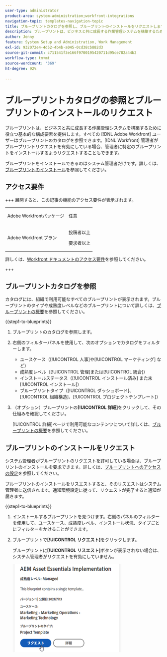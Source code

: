 ```yaml
---
user-type: administrator
product-area: system-administration;workfront-integrations
navigation-topic: templates-navigation-topic
title: ブループリントカタログを参照し、ブループリントのインストールをリクエストします
description: ブループリントは、ビジネスと共に成長する作業管理システムを構築するために役立つ基本的な構成要素を提供します。すべての  [!DNL Adobe Workfront]  ユーザーはブループリントのカタログを参照できます。 [!DNL Workfront]  管理者がブループリントリクエストを有効にしている場合、管理者に特定のブループリントをインストールするようリクエストすることもできます。
author: Jenny
feature: System Setup and Administration, Work Management
exl-id: 932072e4-4d52-4b4b-a045-0cd38cb882d3
source-git-commit: c711541f3e166f9700195420711d95ce782a44b2
workflow-type: tm+mt
source-wordcount: '369'
ht-degree: 92%

---
```


# ブループリントカタログの参照とブループリントのインストールのリクエスト

ブループリントは、ビジネスと共に成長する作業管理システムを構築するために役立つ基本的な構成要素を提供します。すべての [!DNL Adobe Workfront] ユーザーはブループリントのカタログを参照できます。[!DNL Workfront] 管理者がブループリントリクエストを有効にしている場合、管理者に特定のブループリントをインストールするようリクエストすることもできます。

ブループリントをインストールできるのはシステム管理者だけです。詳しくは、[ブループリントのインストール](../../administration-and-setup/blueprints/blueprints-install.md)を参照してください。

## アクセス要件

+++ 展開すると、この記事の機能のアクセス要件が表示されます。

<table style="table-layout:auto"> 
 <col> 
 <col> 
 <tbody> 
  <tr> 
   <td role="rowheader">Adobe Workfrontパッケージ</td> 
   <td> <p>任意 </p> </td> 
  </tr> 
  <tr> 
   <td role="rowheader">Adobe Workfront プラン</td> 
   <td><p>投稿者以上</p><p>要求者以上</p>
  </td> 
  </tr> 
 </tbody> 
</table>

詳しくは、[Workfront ドキュメントのアクセス要件](/help/quicksilver/administration-and-setup/add-users/access-levels-and-object-permissions/access-level-requirements-in-documentation.md)を参照してください。

+++

## ブループリントカタログを参照

カタログには、組織で利用可能なすべてのブループリントが表示されます。ブループリントのタイプや成熟度レベルなどのブループリントについて詳しくは、[ブループリントの概要](../../administration-and-setup/blueprints/blueprints-overview.md)を参照してください。

{{step1-to-blueprints}}

1. ブループリントのカタログを参照します。
1. 右側のフィルターパネルを使用して、次のオプションでカタログをフィルターします。

   * ユースケース（[!UICONTROL 人事]や[!UICONTROL マーケティング] など）
   * 成熟度レベル（[!UICONTROL 管理]または[!UICONTROL 統合]）
   * インストールステータス（[!UICONTROL インストール済み] また末[!UICONTROL インストール]）
   * ブループリントタイプ（<!--Custom Form, -->[!UICONTROL ダッシュボード]、[!UICONTROL 組織構造]、[!UICONTROL プロジェクトテンプレート]<!--, Request Queue, Setup Feature-->）

1. （オプション）ブループリントの&#x200B;**[!UICONTROL 詳細]**&#x200B;をクリックして、その仕組みを確認してください。

   [!UICONTROL 詳細]ページで利用可能なコンテンツについて詳しくは、[ブループリントの概要](../../administration-and-setup/blueprints/blueprints-overview.md)を参照してください。

## ブループリントのインストールをリクエスト

システム管理者がブループリントのリクエストを許可している場合は、ブループリントのインストールを要求できます。詳しくは、[ブループリントへのアクセスの設定](../../administration-and-setup/blueprints/configure-access-to-blueprints.md)を参照してください。

ブループリントのインストールをリスエストすると、そのリスエストはシステム管理者に送信されます。通知環境設定に従って、リクエストが完了すると通知が届きます。

{{step1-to-blueprints}}

1. インストールするブループリントを見つけます。右側のパネルのフィルターを使用して、ユースケース、成熟度レベル、インストール状況、タイプごとにフィルターをかけることができます。
1. ブループリントで&#x200B;**[!UICONTROL リクエスト]**&#x200B;をクリックします。

   ブループリントに&#x200B;**[!UICONTROL リスエスト]**&#x200B;ボタンが表示されない場合は、システム管理者がリクエストを有効にしていません。

   ![ブループリントをリクエスト](assets/blueprints-non-admin-request-bp-350x283.png)
